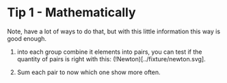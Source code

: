 # Tip 1 - Mathematically

Note, have a lot of ways to do that, but with this little information this way is good enough.

1. into each group combine it elements into pairs, you can test if the quantity of pairs is right with this: (!Newton)[../fixture/newton.svg].

2. Sum each pair to now which one show more often.
